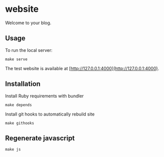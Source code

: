 # website

Welcome to your blog.

## Usage

To run the local server:

    make serve

The test website is available at [http://127.0.0.1:4000](http://127.0.0.1:4000).

## Installation

Install Ruby requirements with bundler

    make depends

Install git hooks to automatically rebuild site

    make githooks

## Regenerate javascript

    make js

